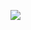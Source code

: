 [![](https://markdown-videos-api.jorgenkh.no/vimeo/1051031882/208557f401)]([https://youtu.be/dQw4w9WgXcQ](https://drive.google.com/file/d/1iRsKmXL5dVJ6rsLwrRolqTAkL29KW2uY/view?usp=drive_link))
